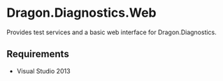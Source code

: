 ﻿Dragon.Diagnostics.Web
======================

Provides test services and a basic web interface for Dragon.Diagnostics.


Requirements
------------

* Visual Studio 2013
